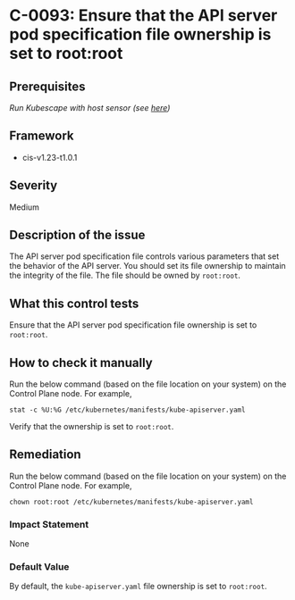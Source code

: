# C-0093: Ensure that the API server pod specification file ownership is set to root:root

## Prerequisites
 *Run Kubescape with host sensor (see [here](https://hub.armo.cloud/docs/host-sensor))*
 
## Framework
* cis-v1.23-t1.0.1
 
## Severity
Medium

## Description of the issue
The API server pod specification file controls various parameters that set the behavior of the API server. You should set its file ownership to maintain the integrity of the file. The file should be owned by `root:root`.
 
## What this control tests 
Ensure that the API server pod specification file ownership is set to `root:root`.
 
## How to check it manually 
Run the below command (based on the file location on your system) on the Control Plane node. For example,

 
```
stat -c %U:%G /etc/kubernetes/manifests/kube-apiserver.yaml

```
 Verify that the ownership is set to `root:root`.
 
## Remediation
Run the below command (based on the file location on your system) on the Control Plane node. For example,

 
```
chown root:root /etc/kubernetes/manifests/kube-apiserver.yaml

```
 
### Impact Statement
None
 
### Default Value
By default, the `kube-apiserver.yaml` file ownership is set to `root:root`.
 
